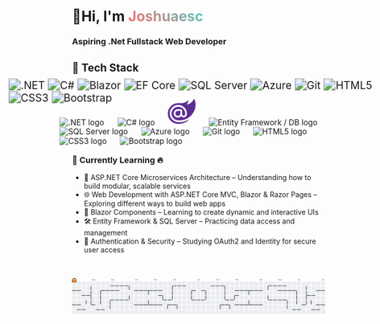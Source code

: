 <!-- Container to ensure everything is left-aligned -->
<div style="text-align: left;">

  <h1>
    👋Hi, I'm 
    <span style="background: linear-gradient(45deg, #FF6B6B, #4ECDC4); -webkit-background-clip: text; -webkit-text-fill-color: transparent;">
      Joshuaesc
    </span> 
  </h1>

  <h3>Aspiring .Net Fullstack Web Developer</h3>
  
  
  
  <h2>🧰 Tech Stack</h2>
  

  <div style="transform: scale(1.5); display: inline-block;">
    <img src="https://img.shields.io/badge/.NET-512BD4?style=for-the-badge&logo=dotnet&logoColor=white" alt=".NET" />
    <img src="https://img.shields.io/badge/C%23-239120?style=for-the-badge&logo=c-sharp&logoColor=white" alt="C#" />
    <img src="https://img.shields.io/badge/Blazor-512BD4?style=for-the-badge&logo=blazor&logoColor=white" alt="Blazor" />
    <img src="https://img.shields.io/badge/Entity%20Framework-6DB33F?style=for-the-badge&logo=entity-framework&logoColor=white" alt="EF Core" />
    <img src="https://img.shields.io/badge/SQL%20Server-CC2927?style=for-the-badge&logo=microsoftsqlserver&logoColor=white" alt="SQL Server" />
    <img src="https://img.shields.io/badge/Azure-0078D4?style=for-the-badge&logo=microsoftazure&logoColor=white" alt="Azure" />
    <img src="https://img.shields.io/badge/Git-F05032?style=for-the-badge&logo=git&logoColor=white" alt="Git" />
    <img src="https://img.shields.io/badge/HTML5-E34F26?style=for-the-badge&logo=html5&logoColor=white" alt="HTML5" />
    <img src="https://img.shields.io/badge/CSS3-1572B6?style=for-the-badge&logo=css3&logoColor=white" alt="CSS3" />
    <img src="https://img.shields.io/badge/Bootstrap-7952B3?style=for-the-badge&logo=bootstrap&logoColor=white" alt="Bootstrap" />  
  </div>

<br>

<div align="left" style="display: inline-block; transform: scale(1.1);">
  <!-- .NET -->
  <img src="https://cdn.jsdelivr.net/gh/devicons/devicon/icons/dot-net/dot-net-original.svg" height="50" alt=".NET logo" />
  <img width="16" />
  <!-- C# -->
  <img src="https://cdn.jsdelivr.net/gh/devicons/devicon/icons/csharp/csharp-original.svg" height="50" alt="C# logo" />
  <img width="16" />
  <!-- Blazor (custom) -->
  <img src="https://raw.githubusercontent.com/devicons/devicon/master/icons/blazor/blazor-original.svg" height="50" alt="Blazor logo" />
  <img width="16" />
  <!-- Entity Framework (placeholder) -->
  <img src="https://cdn.jsdelivr.net/gh/devicons/devicon/icons/mysql/mysql-original.svg" height="50" alt="Entity Framework / DB logo" />
  <img width="16" />
  <!-- SQL Server (placeholder) -->
  <img src="https://cdn.jsdelivr.net/gh/devicons/devicon/icons/microsoftsqlserver/microsoftsqlserver-plain.svg" height="50" alt="SQL Server logo" />
  <img width="16" />
  <!-- Azure -->
  <img src="https://cdn.jsdelivr.net/gh/devicons/devicon/icons/azure/azure-original.svg" height="50" alt="Azure logo" />
  <img width="16" />
  <!-- Git -->
  <img src="https://cdn.jsdelivr.net/gh/devicons/devicon/icons/git/git-original.svg" height="50" alt="Git logo" />
  <img width="16" />
  <!-- HTML -->
  <img src="https://cdn.jsdelivr.net/gh/devicons/devicon/icons/html5/html5-original.svg" height="50" alt="HTML5 logo" />
  <img width="16" />
  <!-- CSS -->
  <img src="https://cdn.jsdelivr.net/gh/devicons/devicon/icons/css3/css3-original.svg" height="50" alt="CSS3 logo" />
  <img width="16" />
  <!-- Bootstrap -->
  <img src="https://cdn.jsdelivr.net/gh/devicons/devicon/icons/bootstrap/bootstrap-original.svg" height="50" alt="Bootstrap logo" />
</div>





  <h3>🎯 <strong>Currently Learning</strong> 🔥</h3>

  <ul>
    <li>🚀 ASP.NET Core Microservices Architecture – Understanding how to build modular, scalable services</li>
    <li>🌐 Web Development with ASP.NET Core MVC, Blazor & Razor Pages – Exploring different ways to build web apps</li>
    <li>🎨 Blazor Components – Learning to create dynamic and interactive UIs</li>
    <li>🛠 Entity Framework & SQL Server – Practicing data access and management</li>
    <li>🔐 Authentication & Security – Studying OAuth2 and Identity for secure user access</li>
  </ul>

<br>
<br>


<picture>
  <source media="(prefers-color-scheme: dark)" srcset="https://raw.githubusercontent.com/Jesc06/Jesc06/output/pacman-contribution-graph-dark.svg">
  <source media="(prefers-color-scheme: light)" srcset="https://raw.githubusercontent.com/Jesc06/Jesc06/output/pacman-contribution-graph.svg">
  <img alt="Pacman contribution graph" src="https://raw.githubusercontent.com/Jesc06/Jesc06/output/pacman-contribution-graph.svg">
</picture>



</div>
